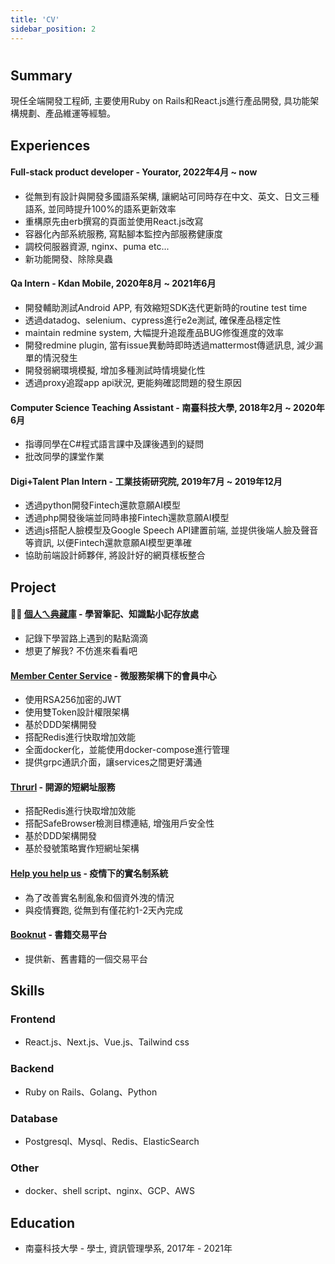 ```yaml
---
title: 'CV'
sidebar_position: 2
---
```

# 

## Summary
現任全端開發工程師, 主要使用Ruby on Rails和React.js進行產品開發, 具功能架構規劃、產品維運等經驗。

## Experiences
#### Full-stack product developer - Yourator, 2022年4月 ~ now
- 從無到有設計與開發多國語系架構, 讓網站可同時存在中文、英文、日文三種語系, 並同時提升100%的語系更新效率
- 重構原先由erb撰寫的頁面並使用React.js改寫
- 容器化內部系統服務, 寫點腳本監控內部服務健康度
- 調校伺服器資源, nginx、puma etc...
- 新功能開發、除除臭蟲

#### Qa Intern - Kdan Mobile, 2020年8月 ~ 2021年6月
- 開發輔助測試Android APP, 有效縮短SDK迭代更新時的routine test time
- 透過datadog、selenium、cypress進行e2e測試, 確保產品穩定性
- maintain redmine system, 大幅提升追蹤產品BUG修復進度的效率
- 開發redmine plugin, 當有issue異動時即時透過mattermost傳遞訊息, 減少漏單的情況發生
- 開發弱網環境模擬, 增加多種測試時情境變化性
- 透過proxy追蹤app api狀況, 更能夠確認問題的發生原因

#### Computer Science Teaching Assistant - 南臺科技大學, 2018年2月 ~ 2020年6月
- 指導同學在C#程式語言課中及課後遇到的疑問
- 批改同學的課堂作業

#### Digi+Talent Plan Intern - 工業技術研究院, 2019年7月 ~ 2019年12月
- 透過python開發Fintech還款意願AI模型
- 透過php開發後端並同時串接Fintech還款意願AI模型
- 透過js搭配人臉模型及Google Speech API建置前端, 並提供後端人臉及聲音等資訊, 以便Fintech還款意願AI模型更準確
- 協助前端設計師夥伴, 將設計好的網頁樣板整合

## Project
#### 👍🏻 [個人ㄟ典藏庫](https://library.wowkit.net/) - 學習筆記、知識點小記存放處
- 記錄下學習路上遇到的點點滴滴
- 想更了解我? 不仿進來看看吧

#### [Member Center Service](https://github.com/junminhong/member-center-service) - 微服務架構下的會員中心
- 使用RSA256加密的JWT
- 使用雙Token設計權限架構
- 基於DDD架構開發
- 搭配Redis進行快取增加效能
- 全面docker化，並能使用docker-compose進行管理
- 提供grpc通訊介面，讓services之間更好溝通
#### [Thrurl](https://github.com/junminhong/thrurl) - 開源的短網址服務
- 搭配Redis進行快取增加效能
- 搭配SafeBrowser檢測目標連結, 增強用戶安全性
- 基於DDD架構開發
- 基於發號策略實作短網址架構
#### [Help you help us](https://github.com/junminhong/help-you-help-us) - 疫情下的實名制系統
- 為了改善實名制亂象和個資外洩的情況
- 與疫情賽跑, 從無到有僅花約1-2天內完成
#### [Booknut](https://github.com/junminhong/booknut) - 書籍交易平台
- 提供新、舊書籍的一個交易平台

## Skills
### Frontend
- React.js、Next.js、Vue.js、Tailwind css
### Backend
- Ruby on Rails、Golang、Python
### Database
- Postgresql、Mysql、Redis、ElasticSearch
### Other
- docker、shell script、nginx、GCP、AWS

## Education
- 南臺科技大學 - 學士, 資訊管理學系, 2017年 - 2021年
